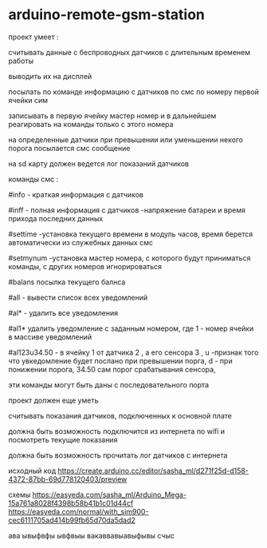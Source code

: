 # arduino-remote-gsm-station
проект  умеет :

считывать данные с беспроводных датчиков с длительным временем работы

выводить их на дисплей

посылать по команде информацию с датчиков по смс по номеру первой ячейки сим

записывать в первую ячейку мастер номер и в дальнейшем реагировать на команды только с этого номера

на определенные датчики при превышении или уменьшении некого порога посылается смс сообщение

на sd карту должен ведется лог показаний датчиков

команды смс :

#info - краткая информация с датчиков

#inff - полная информация с датчиков -напряжение батареи и время прихода последних данных

#settime -установка текущего времени в модуль часов, время берется автоматически из служебных данных смс

#setmynum -установка мастер номера, с которого будут приниматься команды, с других номеров игнорироваться

#balans посылка текущего балнса


#all - вывести список всех уведомлений

#al*  - удалить все уведомления

#al1* удалить уведомление с заданным номером, где 1 - номер ячейки в массиве уведомлений

#al123u34.50 - в ячейку 1 от датчика 2 , а его сенсора 3 , u -признак того что увкедомление будет послано при превышении порга, d - при понижении порога, 34.50  сам порог срабатывания сенсора,

эти команды могут быть даны с последовательного порта 


проект должен еще уметь 

считывать показания датчиков, подключенных к основной плате

должна быть возможность подключится из интернета по wifi и посмотреть текущие показания

должна быть возможность прочитать лог датчиков с интернета


исходный код
https://create.arduino.cc/editor/sasha_ml/d271f25d-d158-4372-87bb-69d778120403/preview

схемы
https://easyeda.com/sasha_ml/Arduino_Mega-15a761a8028f4398b58b41b1c01d44cf
https://easyeda.com/normal/with_sim900-cec6111705ad414b99fb65d70da5dad2

ава
ывыфвфы
ывфвыы
вакаввавыавыфывы
счыс




